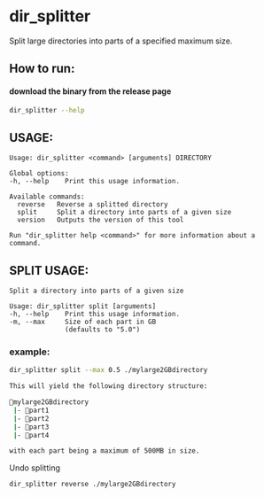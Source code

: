 # dir_splitter

Split large directories into parts of a specified maximum size.

## How to run:

#### download the binary from the release page

```bash
dir_splitter --help
```

## USAGE:

```text
Usage: dir_splitter <command> [arguments] DIRECTORY

Global options:
-h, --help    Print this usage information.

Available commands:
  reverse   Reverse a splitted directory
  split     Split a directory into parts of a given size
  version   Outputs the version of this tool

Run "dir_splitter help <command>" for more information about a command.
```

## SPLIT USAGE:

```text
Split a directory into parts of a given size

Usage: dir_splitter split [arguments]
-h, --help    Print this usage information.
-m, --max     Size of each part in GB
              (defaults to "5.0")
```

### example:

```bash
dir_splitter split --max 0.5 ./mylarge2GBdirectory

This will yield the following directory structure:

📂mylarge2GBdirectory
 |- 📂part1
 |- 📂part2
 |- 📂part3
 |- 📂part4

with each part being a maximum of 500MB in size.
```

Undo splitting

```bash
dir_splitter reverse ./mylarge2GBdirectory

```
